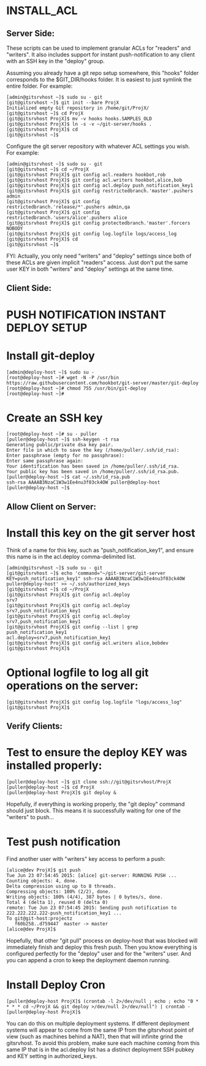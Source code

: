 # INSTALL_ACL

Server Side:
------------

These scripts can be used to implement granular ACLs for "readers" and "writers".
It also includes support for instant push-notification to any client with an
SSH key in the "deploy" group.

Assuming you already have a git repo setup somewhere,
this "hooks" folder corresponds to the $GIT_DIR/hooks folder.
It is easiest to just symlink the entire folder. For example:

```
[admin@gitsrvhost ~]$ sudo su - git
[git@gitsrvhost ~]$ git init --bare ProjX
Initialized empty Git repository in /home/git/ProjX/
[git@gitsrvhost ~]$ cd ProjX
[git@gitsrvhost ProjX]$ mv -v hooks hooks.SAMPLES_OLD
[git@gitsrvhost ProjX]$ ln -s -v ~/git-server/hooks .
[git@gitsrvhost ProjX]$ cd
[git@gitsrvhost ~]$
```

Configure the git server repository with whatever
ACL settings you wish. For example:

```
[admin@gitsrvhost ~]$ sudo su - git
[git@gitsrvhost ~]$ cd ~/ProjX
[git@gitsrvhost ProjX]$ git config acl.readers hookbot,rob
[git@gitsrvhost ProjX]$ git config acl.writers hookbot,alice,bob
[git@gitsrvhost ProjX]$ git config acl.deploy push_notification_key1
[git@gitsrvhost ProjX]$ git config restrictedbranch.'master'.pushers admin
[git@gitsrvhost ProjX]$ git config restrictedbranch.'release/*'.pushers admin,qa
[git@gitsrvhost ProjX]$ git config restrictedbranch.'users/alice'.pushers alice
[git@gitsrvhost ProjX]$ git config protectedbranch.'master'.forcers NOBODY
[git@gitsrvhost ProjX]$ git config log.logfile logs/access_log
[git@gitsrvhost ProjX]$ cd
[git@gitsrvhost ~]$
```

FYI: Actually, you only need "writers" and "deploy" settings
since both of these ACLs are given implicit "readers" access.
Just don't put the same user KEY in both "writers" and "deploy"
settings at the same time.


Client Side:
------------

# PUSH NOTIFICATION INSTANT DEPLOY SETUP

# Install git-deploy

```
[admin@deploy-host ~]$ sudo su -
[root@deploy-host ~]# wget -N -P /usr/bin https://raw.githubusercontent.com/hookbot/git-server/master/git-deploy
[root@deploy-host ~]# chmod 755 /usr/bin/git-deploy
[root@deploy-host ~]#
```

# Create an SSH key

```
[root@deploy-host ~]# su - puller
[puller@deploy-host ~]$ ssh-keygen -t rsa
Generating public/private dsa key pair.
Enter file in which to save the key (/home/puller/.ssh/id_rsa):
Enter passphrase (empty for no passphrase):
Enter same passphrase again:
Your identification has been saved in /home/puller/.ssh/id_rsa.
Your public key has been saved in /home/puller/.ssh/id_rsa.pub.
[puller@deploy-host ~]$ cat ~/.ssh/id_rsa.pub
ssh-rsa AAAAB3NzaC1W3w1Ee4nu3f03ck4OW puller@deploy-host
[puller@deploy-host ~]$
```

Allow Client on Server:
-----------------------

# Install this key on the git server host

Think of a name for this key, such as "push_notification_key1", and
ensure this name is in the acl.deploy comma-delimited list.

```
[admin@gitsrvhost ~]$ sudo su - git
[git@gitsrvhost ~]$ echo 'command="~/git-server/git-server KEY=push_notification_key1" ssh-rsa AAAAB3NzaC1W3w1Ee4nu3f03ck4OW puller@deploy-host' >> ~/.ssh/authorized_keys
[git@gitsrvhost ~]$ cd ~/ProjX
[git@gitsrvhost ProjX]$ git config acl.deploy
srv7
[git@gitsrvhost ProjX]$ git config acl.deploy srv7,push_notification_key1
[git@gitsrvhost ProjX]$ git config acl.deploy
srv7,push_notification_key1
[git@gitsrvhost ProjX]$ git config --list | grep push_notification_key1
acl.deploy=srv7,push_notification_key1
[git@gitsrvhost ProjX]$ git config acl.writers alice,bobdev
[git@gitsrvhost ProjX]$
```

# Optional logfile to log all git operations on the server:

```
[git@gitsrvhost ProjX]$ git config log.logfile "logs/access_log"
[git@gitsrvhost ProjX]$
```

Verify Clients:
---------------

# Test to ensure the deploy KEY was installed properly:

```
[puller@deploy-host ~]$ git clone ssh://git@gitsrvhost/ProjX
[puller@deploy-host ~]$ cd ProjX
[puller@deploy-host ProjX]$ git deploy &
```

Hopefully, if everything is working properly, the "git deploy"
command should just block. This means it is successfully
waiting for one of the "writers" to push...

# Test push notification

Find another user with "writers" key access to perform a push:

```
[alice@dev ProjX]$ git push
Tue Jun 23 07:54:45 2015: [alice] git-server: RUNNING PUSH ...
Counting objects: 4, done.
Delta compression using up to 8 threads.
Compressing objects: 100% (2/2), done.
Writing objects: 100% (4/4), 387 bytes | 0 bytes/s, done.
Total 4 (delta 1), reused 0 (delta 0)
remote: Tue Jun 23 07:54:45 2015: Sending push notification to 222.222.222.222-push_notification_key1 ...
To git@git-host:projectz
   f60b258..d759447  master -> master
[alice@dev ProjX]$
```

Hopefully, that other "git pull" process on deploy-host that was blocked will
immediately finish and deploy this fresh push. Then you know everything is
configured perfectly for the "deploy" user and for the "writers" user.
And you can append a cron to keep the deployment daemon running.

# Install Deploy Cron

```
[puller@deploy-host ProjX]$ (crontab -l 2>/dev/null ; echo ; echo "0 * * * * cd ~/ProjX && git deploy >/dev/null 2>/dev/null") | crontab -
[puller@deploy-host ProjX]$
```

You can do this on multiple deployment systems.
If different deployment systems will appear to come from the
same IP from the gitsrvhost point of view (such as machines
behind a NAT), then that will infinite grind the gitsrvhost.
To avoid this problem, make sure each machine coming from
this same IP that is in the acl.deploy list has a distinct
deployment SSH pubkey and KEY setting in authorized_keys.
